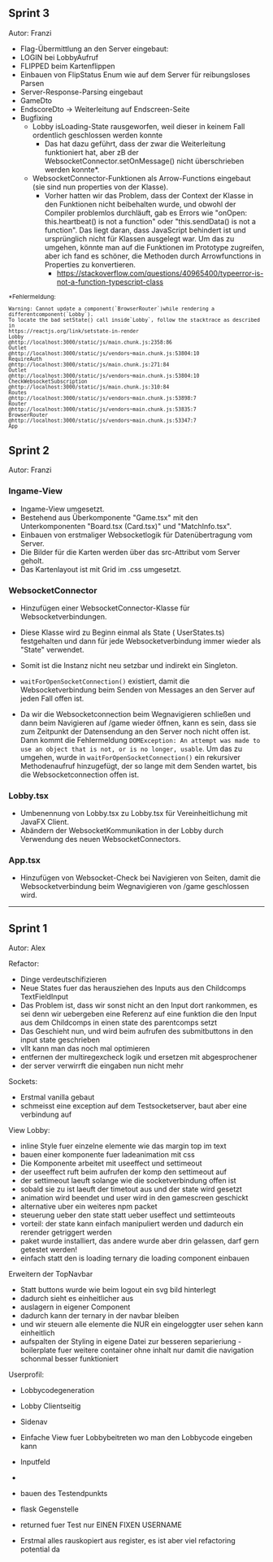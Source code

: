 ## Sprint 3

Autor: Franzi

- Flag-Übermittlung an den Server eingebaut:
- LOGIN bei LobbyAufruf
- FLIPPED beim Kartenflippen
- Einbauen von FlipStatus Enum wie auf dem Server für reibungsloses Parsen
- Server-Response-Parsing eingebaut
- GameDto
- EndscoreDto -> Weiterleitung auf Endscreen-Seite
- Bugfixing
    - Lobby isLoading-State rausgeworfen, weil dieser in keinem Fall ordentlich geschlossen werden konnte
        - Das hat dazu geführt, dass der zwar die Weiterleitung funktioniert hat, aber zB der
          WebsocketConnector.setOnMessage()
          nicht überschrieben werden konnte*.
    - WebsocketConnector-Funktionen als Arrow-Functions eingebaut (sie sind nun properties von der Klasse).
        - Vorher hatten wir das Problem, dass der Context der Klasse in den Funktionen nicht beibehalten wurde, und
          obwohl der Compiler problemlos durchläuft, gab es Errors wie "onOpen: this.heartbeat() is not a function"
          oder "this.sendData() is not a function". Das liegt daran, dass JavaScript behindert ist und ursprünglich
          nicht für Klassen ausgelegt war. Um das zu umgehen, könnte man auf die Funktionen im Prototype zugreifen, aber
          ich fand es schöner, die Methoden durch Arrowfunctions in Properties zu konvertieren.
            - https://stackoverflow.com/questions/40965400/typeerror-is-not-a-function-typescript-class

<small>
*Fehlermeldung:

```
Warning: Cannot update a component(`BrowserRouter`)while rendering a differentcomponent(`Lobby`).
To locate the bad setState() call inside`Lobby`, follow the stacktrace as described in 
https://reactjs.org/link/setstate-in-render
Lobby
@http://localhost:3000/static/js/main.chunk.js:2358:86
Outlet
@http://localhost:3000/static/js/vendors~main.chunk.js:53804:10
RequireAuth
@http://localhost:3000/static/js/main.chunk.js:271:84
Outlet
@http://localhost:3000/static/js/vendors~main.chunk.js:53804:10
CheckWebsocketSubscription
@http://localhost:3000/static/js/main.chunk.js:310:84
Routes
@http://localhost:3000/static/js/vendors~main.chunk.js:53898:7
Router
@http://localhost:3000/static/js/vendors~main.chunk.js:53835:7
BrowserRouter
@http://localhost:3000/static/js/vendors~main.chunk.js:53347:7
App
```

</small>

## Sprint 2

Autor: Franzi

### Ingame-View

- Ingame-View umgesetzt.
- Bestehend aus Überkomponente "Game.tsx" mit den Unterkomponenten "Board.tsx (Card.tsx)" und "MatchInfo.tsx".
- Einbauen von erstmaliger Websocketlogik für Datenübertragung vom Server.
- Die Bilder für die Karten werden über das src-Attribut vom Server geholt.
- Das Kartenlayout ist mit Grid im .css umgesetzt.

### WebsocketConnector

- Hinzufügen einer WebsocketConnector-Klasse für Websocketverbindungen.
- Diese Klasse wird zu Beginn einmal als State (
  UserStates.ts) festgehalten und dann für jede Websocketverbindung immer wieder als "State" verwendet.
- Somit ist die Instanz nicht neu setzbar und indirekt ein Singleton.

- `waitForOpenSocketConnection()` existiert, damit die Websocketverbindung beim Senden von Messages an den Server auf
  jeden Fall offen ist.
- Da wir die Websocketconnection beim Wegnavigieren schließen und dann beim Navigieren auf /game wieder öffnen, kann es
  sein, dass sie zum Zeitpunkt der Datensendung an den Server noch nicht offen ist. Dann kommt die
  Fehlermeldung `DOMException: An attempt was made to use an object that is not, or is no longer, usable`. Um das zu
  umgehen, wurde in `waitForOpenSocketConnection()` ein rekursiver Methodenaufruf hinzugefügt, der so lange mit dem
  Senden wartet, bis die Websocketconnection offen ist.

### Lobby.tsx

- Umbenennung von Lobby.tsx zu Lobby.tsx für Vereinheitlichung mit JavaFX Client.
- Abändern der WebsocketKommunikation in der Lobby durch Verwendung des neuen WebsocketConnectors.

### App.tsx

- Hinzufügen von Websocket-Check bei Navigieren von Seiten, damit die Websocketverbindung beim Wegnavigieren von /game
  geschlossen wird.

<hr> 

## Sprint 1

Autor: Alex

Refactor:

- Dinge verdeutschifizieren
- Neue States fuer das herausziehen des Inputs aus den Childcomps TextFieldInput
- Das Problem ist, dass wir sonst nicht an den Input dort rankommen, es sei denn wir uebergeben eine Referenz auf eine
  funktion die den Input aus dem Childcomps in einen state des parentcomps setzt
- Das Geschieht nun, und wird beim aufrufen des submitbuttons in den input state geschrieben
- vllt kann man das noch mal optimieren
- entfernen der multiregexcheck logik und ersetzen mit abgesprochener
- der server verwirrft die eingaben nun nicht mehr

Sockets:

- Erstmal vanilla gebaut
- schmeisst eine exception auf dem Testsocketserver, baut aber eine verbindung auf

View Lobby:

- inline Style fuer einzelne elemente wie das margin top im text
- bauen einer komponente fuer ladeanimation mit css
- Die Komponente arbeitet mit useeffect und settimeout
- der useeffect ruft beim aufrufen der komp den settimeout auf
- der settimeout laeuft solange wie die socketverbindung offen ist
- sobald sie zu ist laeuft der timetout aus und der state wird gesetzt
- animation wird beendet und user wird in den gamescreen geschickt
- alternative uber ein weiteres npm packet
- steuerung ueber den state statt ueber useffect und settimteouts
- vorteil: der state kann einfach manipuliert werden und dadurch ein rerender getriggert werden
- paket wurde installiert, das andere wurde aber drin gelassen, darf gern getestet werden!
- einfach statt den is loading ternary die loading component einbauen

Erweitern der TopNavbar

- Statt buttons wurde wie beim logout ein svg bild hinterlegt
- dadurch sieht es einheitlicher aus
- auslagern in eigener Component
- dadurch kann der ternary in der navbar bleiben
- und wir steuern alle elemente die NUR ein eingeloggter user sehen kann einheitlich
- aufspalten der Styling in eigene Datei zur besseren separieriung -boilerplate fuer weitere container ohne inhalt nur
  damit die navigation schonmal besser funktioniert

Userprofil:

- Lobbycodegeneration
- Lobby Clientseitig
- Sidenav
- Einfache View fuer Lobbybeitreten wo man den Lobbycode eingeben kann
- Inputfeld
-

- bauen des Testendpunkts
- flask Gegenstelle
- returned fuer Test nur EINEN FIXEN USERNAME
- Erstmal alles rauskopiert aus register, es ist aber viel refactoring potential da